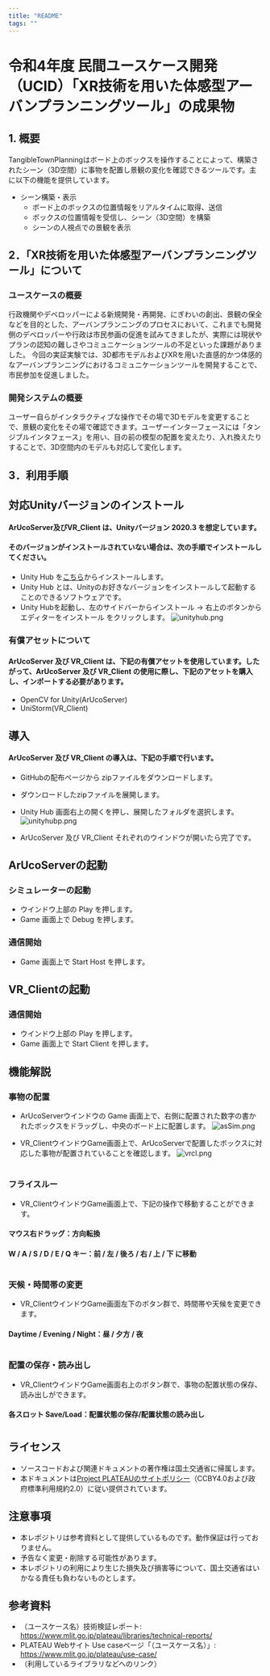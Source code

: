 ```yaml
---
title: "README"
tags: ""
---
```


# 令和4年度 民間ユースケース開発　（UCID）「XR技術を用いた体感型アーバンプランニングツール」の成果物


## 1. 概要
TangibleTownPlanningはボード上のボックスを操作することによって、構築されたシーン（3D空間）に事物を配置し景観の変化を確認できるツールです。主に以下の機能を提供しています。
* シーン構築・表示
  * ボード上のボックスの位置情報をリアルタイムに取得、送信
  * ボックスの位置情報を受信し、シーン（3D空間）を構築
  * シーンの人視点での景観を表示

## 2．「XR技術を用いた体感型アーバンプランニングツール」について
### ユースケースの概要
行政機関やデベロッパーによる新規開発・再開発、にぎわいの創出、景観の保全などを目的とした、アーバンプランニングのプロセスにおいて、これまでも開発側のデベロッパーや行政は市民参画の促進を試みてきましたが、実際には現状やプランの認知の難しさやコミュニケーションツールの不足といった課題がありました。
今回の実証実験では、3D都市モデルおよびXRを用いた直感的かつ体感的なアーバンプランニングにおけるコミュニケーションツールを開発することで、市民参加を促進しました。

### 開発システムの概要
ユーザー自らがインタラクティブな操作でその場で3Dモデルを変更することで、景観の変化をその場で確認できます。ユーザーインターフェースには「タンジブルインタフェース」を用い、目の前の模型の配置を変えたり、入れ換えたりすることで、3D空間内のモデルも対応して変化します。


## 3．利用手順
## 対応Unityバージョンのインストール
#### ArUcoServer及びVR_Client は、Unityバージョン 2020.3 を想定しています。 
#### そのバージョンがインストールされていない場合は、次の手順でインストールしてください。 
* Unity Hub を[こちら](https://unity3d.com/jp/get-unity/download)からインストールします。 
* Unity Hub とは、Unityのお好きなバージョンをインストールして起動することのできるソフトウェアです。 
* Unity Hubを起動し、左のサイドバーからインストール → 右上のボタンからエディターをインストール をクリックします。 
![unityhub.png](https://boostnote.io/api/teams/7yZ8388r9/files/e62f8221d7c18dd31b2699791a88e93b7e1b38bd423f0455d590497511eeb217-unityhub.png)

### 有償アセットについて
#### ArUcoServer 及び VR_Client は、下記の有償アセットを使用しています。したがって、ArUcoServer 及び VR_Client の使用に際し、下記のアセットを購入し、インポートする必要があります。
* OpenCV for Unity(ArUcoServer)
* UniStorm(VR_Client)

## 導入
#### ArUcoServer 及び VR_Client の導入は、下記の手順で行います。
* GitHubの配布ページから zipファイルをダウンロードします。
* ダウンロードしたzipファイルを展開します。
* Unity Hub 画面右上の開くを押し、展開したフォルダを選択します。
![unityhubp.png](https://boostnote.io/api/teams/7yZ8388r9/files/88c5b8f04838417cefb56771589abc987d460a5de43f948424d5d18368b7ee92-unityhubp.png)

* ArUcoServer 及び VR_Client それぞれのウインドウが開いたら完了です。

## ArUcoServerの起動
### シミュレーターの起動
* ウインドウ上部の Play を押します。
* Game 画面上で Debug を押します。

### 通信開始
* Game 画面上で Start Host を押します。

## VR_Clientの起動
### 通信開始
* ウインドウ上部の Play を押します。
* Game 画面上で Start Client を押します。

## 機能解説
### 事物の配置
* ArUcoServerウインドウの Game 画面上で、右側に配置された数字の書かれたボックスをドラッグし、中央のボード上に配置します。
![asSim.png](https://boostnote.io/api/teams/7yZ8388r9/files/8fd8a2344ca31a4b86849cce3aa2efd348553febeb734bd286d2e24d38754f45-asSim.png)

* VR_ClientウインドウGame画面上で、ArUcoServerで配置したボックスに対応した事物が配置されていることを確認します。
![vrcl.png](https://boostnote.io/api/teams/7yZ8388r9/files/7e57ac8223f8ea936180372aa327d8236cf55638ad188d7e4dc495bf9324da04-vrcl.png)
# 

### フライスルー
* VR_ClientウインドウGame画面上で、下記の操作で移動することができます。
#### マウス右ドラッグ：方向転換
#### W / A / S / D / E / Q キー：前 / 左 / 後ろ / 右 / 上 / 下 に移動
# 

### 天候・時間帯の変更
* VR_ClientウインドウGame画面左下のボタン群で、時間帯や天候を変更できます。
#### Daytime / Evening / Night：昼 / 夕方 / 夜
# 

### 配置の保存・読み出し
* VR_ClientウインドウGame画面右上のボタン群で、事物の配置状態の保存、読み出しができます。
#### 各スロット Save/Load：配置状態の保存/配置状態の読み出し
#

## ライセンス <!-- 定型文のため変更しない -->
* ソースコードおよび関連ドキュメントの著作権は国土交通省に帰属します。
* 本ドキュメントは[Project PLATEAUのサイトポリシー](https://www.mlit.go.jp/plateau/sitepolicy/)（CCBY4.0および政府標準利用規約2.0）に従い提供されています。

## 注意事項 <!-- 定型文のため変更しない -->

* 本レポジトリは参考資料として提供しているものです。動作保証は行っておりません。
* 予告なく変更・削除する可能性があります。
* 本レポジトリの利用により生じた損失及び損害等について、国土交通省はいかなる責任も負わないものとします。

## 参考資料　 <!-- 各リンクは納品時に更新 -->
* （ユースケース名）技術検証レポート: https://www.mlit.go.jp/plateau/libraries/technical-reports/
*  PLATEAU Webサイト Use caseページ「（ユースケース名）」: https://www.mlit.go.jp/plateau/use-case/
* （利用しているライブラリなどへのリンク）
